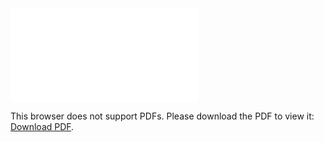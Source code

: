 <object data="christ-in-song/CIS1908pdfs/467.pdf" type="application/pdf" width="100%" height="1024px">
    <embed src="christ-in-song/CIS1908pdfs/467.pdf">
        <p>This browser does not support PDFs. Please download the PDF to view it: <a href="christ-in-song/CIS1908pdfs/467.pdf">Download PDF</a>.</p>
    </embed>
</object>
